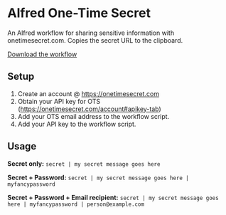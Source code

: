 # Alfred One-Time Secret

An Alfred workflow for sharing sensitive information with onetimesecret.com. Copies the secret URL to the clipboard.

[Download the workflow](https://github.com/scottlee/alfred-one-time-secret/blob/master/One-Time%20Secret.alfredworkflow?raw=true)

## Setup

1. Create an account @ https://onetimesecret.com
2. Obtain your API key for OTS (https://onetimesecret.com/account#apikey-tab)
3. Add your OTS email address to the workflow script.
4. Add your API key to the workflow script.

## Usage

**Secret only:** `secret | my secret message goes here`

**Secret + Password:** `secret | my secret message goes here | myfancypassword`

**Secret + Password + Email recipient:** `secret | my secret message goes here | myfancypassword | person@example.com`
